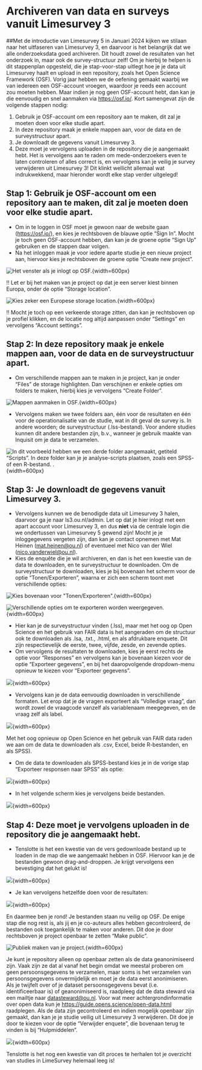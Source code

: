 # **Archiveren van data en surveys vanuit Limesurvey 3**

##Met de introductie van Limesurvey 5 in Januari 2024 kijken we stilaan naar het uitfaseren van Limesurvey 3, en daarvoor is het belangrijk dat we alle onderzoeksdata goed archiveren. Dit houdt zowel de resultaten van het onderzoek in, maar ook de survey-structuur zelf! Om je hierbij te helpen is dit stappenplan opgesteld, die je stap-voor-stap uitlegt hoe je je data uit Limesurvey haalt en upload in een repository, zoals het Open Science Framework (OSF). Vorig jaar hebben we de oefening gemaakt waarbij we van iedereen een OSF-account vroegen, waardoor je reeds een account zou moeten hebben. Maar indien je nog geen OSF-account hebt, dan kan je die eenvoudig en snel aanmaken via <https://osf.io/>. Kort samengevat zijn de volgende stappen nodig:
1.	Gebruik je OSF-account om een repository aan te maken, dit zal je moeten doen voor elke studie apart.
2.	In deze repository maak je enkele mappen aan, voor de data en de surveystructuur apart. 
3.	Je downloadt de gegevens vanuit Limesurvey 3.
4.	Deze moet je vervolgens uploaden in de repository die je aangemaakt hebt.
Het is vervolgens aan te raden om mede-onderzoekers even te laten controleren of alles correct is, en vervolgens kan je veilig je survey verwijderen uit Limesurvey 3! Dit klinkt wellicht allemaal wat indrukwekkend, maar hieronder wordt elke stap verder uitgelegd!

## **Stap 1**:  Gebruik je OSF-account om een repository aan te maken, dit zal je moeten doen voor elke studie apart.
- Om in te loggen in OSF moet je gewoon naar de website gaan (<https://osf.io/>), en kies je rechtsboven de blauwe optie “Sign In”. Mocht je toch geen OSF-account hebben, dan kan je de groene optie “Sign Up” gebruiken en de stappen daar volgen. 
- Na het inloggen maak je voor iedere aparte studie je een nieuw project aan, hiervoor kies je rechtsboven de groene optie “Create new project”.

![Het venster als je inlogt op OSF.](/Images/Afbeelding1.png){width=600px}
  
!! Let er bij het maken van je project op dat je een server kiest binnen Europa, onder de optie “Storage location”.
  
![Kies zeker een Europese storage location.](images/Afbeelding2.png){width=600px}

!! Mocht je toch op een verkeerde storage zitten, dan kan je rechtsboven op je profiel klikken, en de locatie nog altijd aanpassen onder “Settings” en vervolgens “Account settings”. 

## **Stap 2**: In deze repository maak je enkele mappen aan, voor de data en de surveystructuur apart. 
- Om verschillende mappen aan te maken in je project, kan je onder “Files” de storage highlighten. Dan verschijnen er enkele opties om folders te maken, hierbij kies je vervolgens “Create Folder”.

![Mappen aanmaken in OSF.](images/Afbeelding3.png){width=600px}
 
- Vervolgens maken we twee folders aan, één voor de resultaten en één voor de operationalisatie van de studie, wat in dit geval de survey is. In andere woorden; de surveystructuur (.lss-bestand). Voor andere studies kunnen dit andere bestanden zijn, b.v., wanneer je gebruik maakte van Inquisit om je data te verzamelen.

![In dit voorbeeld hebben we een derde folder aangemaakt, getiteld “Scripts”. In deze folder kan je je analyse-scripts plaatsen, zoals een SPSS- of een R-bestand. .](images/Afbeelding4.png){width=600px}

## **Stap 3**: Je downloadt de gegevens vanuit Limesurvey 3.
- Vervolgens kunnen we de benodigde data uit Limesurvey 3 halen, daarvoor ga je naar ls3.ou.nl/admin. Let op dat je hier inlogt met een apart account voor Limesurvey 3, en dus **niet** via de centrale login die we ondertussen van Limesurvey 5 gewend zijn! Mocht je je inloggegevens vergeten zijn, dan kan je contact opnemen met Mat Heinen (<mat.heinen@ou.nl>) of eventueel met Nico van der Wiel (<nico.vanderwiel@ou.nl>). 
- Kies de enquête die je wil archiveren, en dan is het een kwestie van de data te downloaden, en te surveystructuur te downloaden. Om de surveystructuur te downloaden, kies je bij bovenaan het scherm voor de optie “Tonen/Exporteren”, waarna er zich een scherm toont met verschillende opties:

![Kies bovenaan voor "Tonen/Exporteren".](images/Afbeelding5.png){width=600px}

![Verschillende opties om te exporteren worden weergegeven.](images/Afbeelding6.png){width=600px}

- Hier kan je de surveystructuur vinden (.lss), maar met het oog op Open Science en het gebruik van FAIR data is het aangeraden om de structuur ook te downloaden als .lsa, .txt., .html, en als afdrukbare enquete. Dit zijn respectievelijk de eerste, twee, vijfde, zesde, en zevende opties. 
- Om vervolgens de resultaten te downloaden, kies je eerst rechts de optie voor “Responses” en vervolgens kan je bovenaan kiezen voor de optie “Exporteer gegevens”, en bij het daaropvolgende dropdown-menu opnieuw te kiezen voor “Exporteer gegevens”.

![ ](images/Afbeelding7.png){width=600px} 

- Vervolgens kan je de data eenvoudig downloaden in verschillende formaten. Let erop dat je de vragen exporteert als “Volledige vraag”, dan wordt zowel de vraagcode vanzelf als variablenaam meegegeven, en de vraag zelf als label.
 
![ ](images/Afbeelding8.png){width=600px}

 Met het oog opnieuw op Open Science en het gebruik van FAIR data raden we aan om de data te downloaden als .csv, Excel, beide R-bestanden, en als SPSS). 


- Om de data te downloaden als SPSS-bestand kies je in de vorige stap “Exporteer responsen naar SPSS” als optie: 
 
![ ](images/Afbeelding9.png){width=600px}

- In het volgende scherm kies je vervolgens beide bestanden.

![ ](images/Afbeelding10.png){width=600px}

## **Stap 4**: Deze moet je vervolgens uploaden in de repository die je aangemaakt hebt.
- Tenslotte is het een kwestie van de vers gedownloade bestand up te loaden in de map die we aangemaakt hebben in OSF. Hiervoor kan je de bestanden gewoon drag-and-droppen. Je krijgt vervolgens een bevestiging dat het gelukt is!

![ ](images/Afbeelding11.png){width=600px} 

- Je kan vervolgens hetzelfde doen voor de resultaten:
 
![ ](.images/Afbeelding12.png){width=600px}

En daarmee ben je rond! Je bestanden staan nu veilig op OSF. De enige stap die nog rest is, als jij en je co-auteurs alles hebben gecontroleerd, de bestanden ook toegankelijk te maken voor anderen. Dit doe je door rechtsboven je project openbaar te zetten “Make public”.

![Publiek maken van je project.](images/Afbeelding13.png){width=600px}

Je kunt je repository alleen op openbaar zetten als de data geanonimiseerd zijn. Vaak zijn ze dat al vanaf het begin omdat we meestal proberen om geen persoonsgegevens te verzamelen, maar soms is het verzamelen van persoonsgegevens onvermijdelijk en moet je de data eerst anonimiseren. Als je twijfelt over of je dataset persoonsgegevens bevat (i.e. identificeerbaar is) of geanonimiseerd is, raadpleeg dat de data steward via een mailtje naar <datasteward@ou.nl>. Voor wat meer achtergrondinformatie over open data kun je <https://guide.opens.science/open-data.html> raadplegen.
Als de data zijn gecontroleerd en indien mogelijk openbaar zijn gemaakt, dan kan je je studie veilig uit Limesurvey 3 verwijderen. Dit doe je door te kiezen voor de optie “Verwijder enquete”, die bovenaan terug te vinden is bij “Hulpmiddelen”. 

![ ](images/Afbeelding14.png){width=600px}

Tenslotte is het nog een kwestie van dit proces te herhalen tot je overzicht van studies in LimeSurvey helemaal leeg is! 
